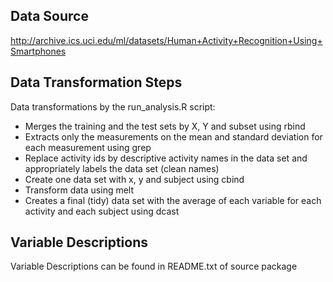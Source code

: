 ## Data Source
http://archive.ics.uci.edu/ml/datasets/Human+Activity+Recognition+Using+Smartphones 

## Data Transformation Steps

Data transformations by the run_analysis.R script:
* Merges the training and the test sets by X, Y and subset using rbind
* Extracts only the measurements on the mean and standard deviation 
for each measurement using grep
* Replace activity ids by descriptive activity names in the data set and appropriately labels the data set (clean names)
* Create one data set with x, y and subject using cbind
* Transform data using melt 
* Creates a final (tidy) data set  with the average of each variable 
for each activity and each subject using dcast

## Variable Descriptions
Variable Descriptions can be found in README.txt of source package